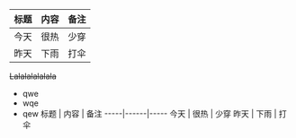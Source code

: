标题 | 内容 | 备注
-----|------|-----
今天 | 很热 | 少穿
昨天 | 下雨 | 打伞

~~Lalalalalalala~~
- qwe
- wqe
- qew
标题 | 内容 | 备注
-----|------|-----
今天 | 很热 | 少穿
昨天 | 下雨 | 打伞
